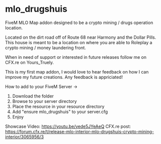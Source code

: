 # mlo_drugshuis
FiveM MLO Map addon designed to be a crypto mining / drugs operation location. 

Located on the dirt road off of Route 68 near Harmony and the Dollar Pills. This house is meant to be a location on where you are able to Roleplay a crypto mining / money laundering front. 

When in need of support or interested in future releases follow me on CFX.re on Yours_Truely.

This is my first map addon, I would love to hear feedback on how I can improve my future creations. Any feedback is appriciated!

How to add to your FiveM Server ->
1. Download the folder
2. Browse to your server directory
3. Place the resource in your resource directory 
4. Add "ensure mlo_drugshuis" to your server.cfg
5. Enjoy

Showcase Video: https://youtu.be/vede5JYeAeQ
CFX.re post: https://forum.cfx.re/t/release-mlo-interior-mlo-drugshuis-crypto-mining-interior/3065956/3
